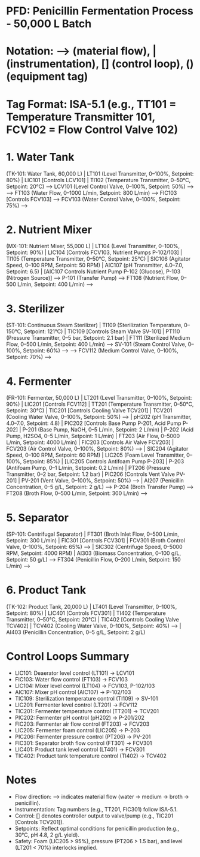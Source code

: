 # PFD: Penicillin Fermentation Process - 50,000 L Batch
# Notation: --> (material flow), | (instrumentation), [] (control loop), () (equipment tag)
# Tag Format: ISA-5.1 (e.g., TT101 = Temperature Transmitter 101, FCV102 = Flow Control Valve 102)

# 1. Water Tank
  (TK-101: Water Tank, 60,000 L)
    | LT101 (Level Transmitter, 0–100%, Setpoint: 80%)
    | LIC101 [Controls LCV101]
    | TI102 (Temperature Transmitter, 0–50°C, Setpoint: 20°C)
    --> LCV101 (Level Control Valve, 0–100%, Setpoint: 50%) --> 
    --> FT103 (Water Flow, 0–1000 L/min, Setpoint: 800 L/min)
    --> FIC103 [Controls FCV103]
    --> FCV103 (Water Control Valve, 0–100%, Setpoint: 75%) --> 

# 2. Nutrient Mixer
  (MX-101: Nutrient Mixer, 55,000 L)
    | LT104 (Level Transmitter, 0–100%, Setpoint: 90%)
    | LIC104 [Controls FCV103, Nutrient Pumps P-102/103]
    | TI105 (Temperature Transmitter, 0–50°C, Setpoint: 25°C)
    | SIC106 (Agitator Speed, 0–100 RPM, Setpoint: 50 RPM)
    | AIC107 (pH Transmitter, 4.0–7.0, Setpoint: 6.5)
    | [AIC107 Controls Nutrient Pump P-102 (Glucose), P-103 (Nitrogen Source)]
    --> P-101 (Transfer Pump)
    --> FT108 (Nutrient Flow, 0–500 L/min, Setpoint: 400 L/min) --> 

# 3. Sterilizer
  (ST-101: Continuous Steam Sterilizer)
    | TI109 (Sterilization Temperature, 0–150°C, Setpoint: 121°C)
    | TIC109 [Controls Steam Valve SV-101]
    | PT110 (Pressure Transmitter, 0–5 bar, Setpoint: 2.1 bar)
    | FT111 (Sterilized Medium Flow, 0–500 L/min, Setpoint: 400 L/min)
    --> SV-101 (Steam Control Valve, 0–100%, Setpoint: 60%) --> 
    --> FCV112 (Medium Control Valve, 0–100%, Setpoint: 70%) --> 

# 4. Fermenter
  (FR-101: Fermenter, 50,000 L)
    | LT201 (Level Transmitter, 0–100%, Setpoint: 90%)
    | LIC201 [Controls FCV112]
    | TT201 (Temperature Transmitter, 0–50°C, Setpoint: 30°C)
    | TIC201 [Controls Cooling Valve TCV201]
    | TCV201 (Cooling Water Valve, 0–100%, Setpoint: 50%) --> 
    | pH202 (pH Transmitter, 4.0–7.0, Setpoint: 4.8)
    | PIC202 [Controls Base Pump P-201, Acid Pump P-202]
    | P-201 (Base Pump, NaOH, 0–5 L/min, Setpoint: 2 L/min)
    | P-202 (Acid Pump, H2SO4, 0–5 L/min, Setpoint: 1 L/min)
    | FT203 (Air Flow, 0–5000 L/min, Setpoint: 4000 L/min)
    | FIC203 [Controls Air Valve FCV203]
    | FCV203 (Air Control Valve, 0–100%, Setpoint: 80%) --> 
    | SIC204 (Agitator Speed, 0–100 RPM, Setpoint: 60 RPM)
    | LIC205 (Foam Level Transmitter, 0–100%, Setpoint: 85%)
    | [LIC205 Controls Antifoam Pump P-203]
    | P-203 (Antifoam Pump, 0–1 L/min, Setpoint: 0.2 L/min)
    | PT206 (Pressure Transmitter, 0–2 bar, Setpoint: 1.2 bar)
    | PIC206 [Controls Vent Valve PV-201]
    | PV-201 (Vent Valve, 0–100%, Setpoint: 50%) --> 
    | AI207 (Penicillin Concentration, 0–5 g/L, Setpoint: 2 g/L)
    --> P-204 (Broth Transfer Pump)
    --> FT208 (Broth Flow, 0–500 L/min, Setpoint: 300 L/min) --> 

# 5. Separator
  (SP-101: Centrifugal Separator)
    | FT301 (Broth Inlet Flow, 0–500 L/min, Setpoint: 300 L/min)
    | FIC301 [Controls FCV301]
    | FCV301 (Broth Control Valve, 0–100%, Setpoint: 65%) --> 
    | SIC302 (Centrifuge Speed, 0–5000 RPM, Setpoint: 4000 RPM)
    | AI303 (Biomass Concentration, 0–100 g/L, Setpoint: 50 g/L)
    --> FT304 (Penicillin Flow, 0–200 L/min, Setpoint: 150 L/min) --> 

# 6. Product Tank
  (TK-102: Product Tank, 20,000 L)
    | LT401 (Level Transmitter, 0–100%, Setpoint: 80%)
    | LIC401 [Controls FCV301]
    | TI402 (Temperature Transmitter, 0–50°C, Setpoint: 20°C)
    | TIC402 [Controls Cooling Valve TCV402]
    | TCV402 (Cooling Water Valve, 0–100%, Setpoint: 40%) --> 
    | AI403 (Penicillin Concentration, 0–5 g/L, Setpoint: 2 g/L)

# Control Loops Summary
- LIC101: Deaerator level control (LT101) → LCV101
- FIC103: Water flow control (FT103) → FCV103
- LIC104: Mixer level control (LT104) → FCV103, P-102/103
- AIC107: Mixer pH control (AIC107) → P-102/103
- TIC109: Sterilization temperature control (TI109) → SV-101
- LIC201: Fermenter level control (LT201) → FCV112
- TIC201: Fermenter temperature control (TT201) → TCV201
- PIC202: Fermenter pH control (pH202) → P-201/202
- FIC203: Fermenter air flow control (FT203) → FCV203
- LIC205: Fermenter foam control (LIC205) → P-203
- PIC206: Fermenter pressure control (PT206) → PV-201
- FIC301: Separator broth flow control (FT301) → FCV301
- LIC401: Product tank level control (LT401) → FCV301
- TIC402: Product tank temperature control (TI402) → TCV402

# Notes
- Flow direction: --> indicates material flow (water → medium → broth → penicillin).
- Instrumentation: Tag numbers (e.g., TT201, FIC301) follow ISA-5.1.
- Control: [] denotes controller output to valve/pump (e.g., TIC201 [Controls TCV201]).
- Setpoints: Reflect optimal conditions for penicillin production (e.g., 30°C, pH 4.8, 2 g/L yield).
- Safety: Foam (LIC205 > 95%), pressure (PT206 > 1.5 bar), and level (LT201 < 70%) interlocks implied.
